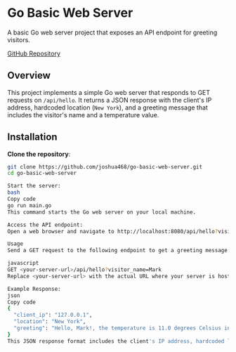 
# Go Basic Web Server

A basic Go web server project that exposes an API endpoint for greeting visitors.

[GitHub Repository](https://github.com/joshua468/go-basic-web-server)

## Overview

This project implements a simple Go web server that responds to GET requests on `/api/hello`. It returns a JSON response with the client's IP address, hardcoded location (`New York`), and a greeting message that includes the visitor's name and a temperature value.

## Installation

**Clone the repository**:
```bash
git clone https://github.com/joshua468/go-basic-web-server.git
cd go-basic-web-server

Start the server:
bash
Copy code
go run main.go
This command starts the Go web server on your local machine.

Access the API endpoint:
Open a web browser and navigate to http://localhost:8080/api/hello?visitor_name=Mark (replace Mark with any name).

Usage
Send a GET request to the following endpoint to get a greeting message:

javascript
GET <your-server-url>/api/hello?visitor_name=Mark
Replace <your-server-url> with the actual URL where your server is hosted.

Example Response:
json
Copy code
{
  "client_ip": "127.0.0.1",
  "location": "New York",
  "greeting": "Hello, Mark!, the temperature is 11.0 degrees Celsius in New York"
}
This JSON response format includes the client's IP address, hardcoded location (New York), and a greeting message with the visitor's name and temperature.